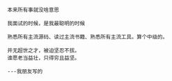 ```
本来所有事就没啥意思
```

```
我面试的时候，是我最聪明的时候
```

```
熟悉所有主流源码、读过主流书籍、熟悉所有主流工具。算个中级的。
```

```
并无超世之才，被迫坚忍不拔。
谁愿老当益壮，只得穷且益坚。

---我朋友写的
```
